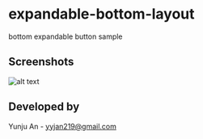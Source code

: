 # expandable-bottom-layout
bottom expandable button sample

## Screenshots
![alt text](https://github.com/yyjan/expandable-bottom-layout/blob/master/app/src/main/res/drawable/screen_main.gif)

## Developed by
Yunju An - yyjan219@gmail.com

